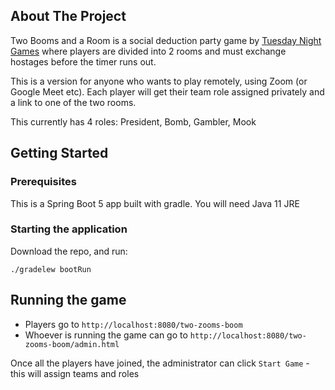 ## About The Project


Two Booms and a Room is a social deduction party game by [Tuesday Night Games](https://www.tuesdayknightgames.com/tworoomsandaboom) where players are divided into 2 rooms and must exchange hostages before the timer runs out.

This is a version for anyone who wants to play remotely, using Zoom (or Google Meet etc). Each player will get their team role assigned privately and a link to one of the two rooms. 

This currently has 4 roles: President, Bomb, Gambler, Mook

## Getting Started

### Prerequisites
This is a Spring Boot 5 app built with gradle. 
You will need Java 11 JRE

### Starting the application
Download the repo, and run:

```
./gradelew bootRun
```


## Running the game

- Players go to `http://localhost:8080/two-zooms-boom`
- Whoever is running the game can go to `http://localhost:8080/two-zooms-boom/admin.html`

Once all the players have joined, the administrator can click `Start Game` - this will assign teams and roles


